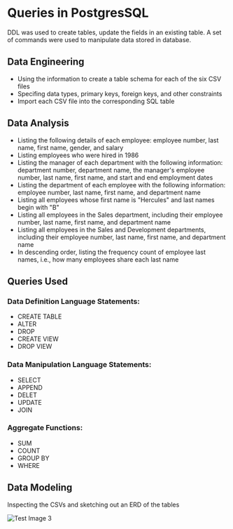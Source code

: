 # Queries in PostgresSQL

 DDL was used to create tables, update the fields in an existing table. A set of commands were used to manipulate data stored in database.
 
 ## Data Engineering
- Using the information to create a table schema for each of the six CSV files
- Specifing data types, primary keys, foreign keys, and other constraints
- Import each CSV file into the corresponding SQL table

## Data Analysis
- Listing the following details of each employee: employee number, last name, first name, gender, and salary
- Listing employees who were hired in 1986
- Listing the manager of each department with the following information: department number, department name, the manager's employee number, last name, first name, and start and end employment dates
- Listing the department of each employee with the following information: employee number, last name, first name, and department name
- Listing all employees whose first name is "Hercules" and last names begin with "B"
- Listing all employees in the Sales department, including their employee number, last name, first name, and department name
- Listing all employees in the Sales and Development departments, including their employee number, last name, first name, and department name
- In descending order, listing the frequency count of employee last names, i.e., how many employees share each last name

## Queries Used
   ### Data Definition Language Statements:
   - CREATE TABLE
   - ALTER
   - DROP
   - CREATE VIEW
   - DROP VIEW
   ### Data Manipulation Language Statements:
   - SELECT
   - APPEND
   - DELET
   - UPDATE
   - JOIN
   ### Aggregate Functions:
   - SUM
   - COUNT
   - GROUP BY
   - WHERE
   
## Data Modeling 
Inspecting the CSVs and sketching out an ERD of the tables 


![Test Image 3](https://github.com/mserobabina/MariaS/blob/master/SQL/QuickDBDiagrams.png)
